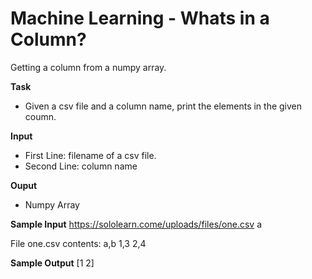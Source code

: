# Machine Learning - Whats in a Column?

Getting a column from a numpy array.

**Task**
* Given a csv file and a column name, print the elements in the given coumn. 

**Input**
* First Line: filename of a csv file. 
* Second Line: column name

**Ouput**
* Numpy Array

**Sample Input**
    https://sololearn.come/uploads/files/one.csv
    a

File one.csv contents:
    a,b
    1,3
    2,4

**Sample Output**
    [1 2]
